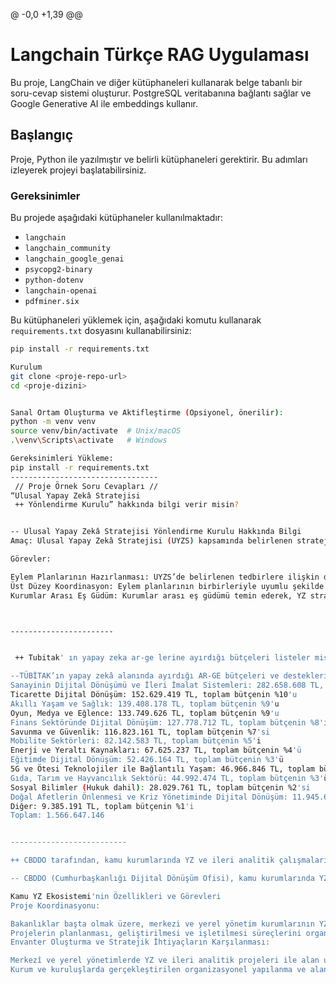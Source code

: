 @ -0,0 +1,39 @@
# Langchain Türkçe RAG Uygulaması

Bu proje, LangChain ve diğer kütüphaneleri kullanarak belge tabanlı bir soru-cevap sistemi oluşturur. PostgreSQL veritabanına bağlantı sağlar ve Google Generative AI ile embeddings kullanır.

## Başlangıç

Proje, Python ile yazılmıştır ve belirli kütüphaneleri gerektirir. Bu adımları izleyerek projeyi başlatabilirsiniz.

### Gereksinimler

Bu projede aşağıdaki kütüphaneler kullanılmaktadır:

- `langchain`
- `langchain_community`
- `langchain_google_genai`
- `psycopg2-binary`
- `python-dotenv`
- `langchain-openai`
- `pdfminer.six`

Bu kütüphaneleri yüklemek için, aşağıdaki komutu kullanarak `requirements.txt` dosyasını kullanabilirsiniz:

```bash
pip install -r requirements.txt

Kurulum
git clone <proje-repo-url>
cd <proje-dizini>


Sanal Ortam Oluşturma ve Aktifleştirme (Opsiyonel, önerilir):
python -m venv venv
source venv/bin/activate  # Unix/macOS
.\venv\Scripts\activate   # Windows

Gereksinimleri Yükleme:
pip install -r requirements.txt
---------------------------------
 // Proje Örnek Soru Cevapları //
“Ulusal Yapay Zekâ Stratejisi
 ++ Yönlendirme Kurulu” hakkında bilgi verir misin?


-- Ulusal Yapay Zekâ Stratejisi Yönlendirme Kurulu Hakkında Bilgi
Amaç: Ulusal Yapay Zekâ Stratejisi (UYZS) kapsamında belirlenen stratejik önceliklere ulaşmak için, stratejik düzeyde koordinasyonu sağlamak ve yapay zekâ projelerinin izlenmesini ve yönetilmesini sağlamak amacıyla kurulmuştur​(TR-UlusalYZStratejisi20…).

Görevler:

Eylem Planlarının Hazırlanması: UYZS’de belirlenen tedbirlere ilişkin detaylı eylem planlarını hazırlamak ve uygulanmasını koordine etmekten sorumlu bakanlıkları belirlemek.
Üst Düzey Koordinasyon: Eylem planlarının birbirleriyle uyumlu şekilde hazırlanması için üst seviye koordinasyonu sağlamak ve UYZS ile bu eylem planlarının uygulanmasını üst seviyede izlemek.
Kurumlar Arası Eş Güdüm: Kurumlar arası eş güdümü temin ederek, YZ stratejilerinin etkili bir şekilde hayata geçirilmesini sağlamak​(TR-UlusalYZStratejisi20…).



-----------------------


 ++ Tubitak' ın yapay zeka ar-ge lerine ayırdığı bütçeleri listeler misin?

--TÜBİTAK’ın yapay zekâ alanında ayırdığı AR-GE bütçeleri ve destekleri şu şekildedir:
Sanayinin Dijital Dönüşümü ve İleri İmalat Sistemleri: 282.658.608 TL, toplam bütçenin %18'i
Ticarette Dijital Dönüşüm: 152.629.419 TL, toplam bütçenin %10'u
Akıllı Yaşam ve Sağlık: 139.408.178 TL, toplam bütçenin %9'u
Oyun, Medya ve Eğlence: 133.749.626 TL, toplam bütçenin %9'u
Finans Sektöründe Dijital Dönüşüm: 127.778.712 TL, toplam bütçenin %8'i
Savunma ve Güvenlik: 116.823.161 TL, toplam bütçenin %7'si
Mobilite Sektörleri: 82.142.583 TL, toplam bütçenin %5'i
Enerji ve Yeraltı Kaynakları: 67.625.237 TL, toplam bütçenin %4'ü
Eğitimde Dijital Dönüşüm: 52.426.164 TL, toplam bütçenin %3'ü
5G ve Ötesi Teknolojiler ile Bağlantılı Yaşam: 46.966.846 TL, toplam bütçenin %3'ü
Gıda, Tarım ve Hayvancılık Sektörü: 44.992.474 TL, toplam bütçenin %3'ü
Sosyal Bilimler (Hukuk dahil): 28.029.761 TL, toplam bütçenin %2'si
Doğal Afetlerin Önlenmesi ve Kriz Yönetiminde Dijital Dönüşüm: 11.945.636 TL, toplam bütçenin %1'i
Diğer: 9.385.191 TL, toplam bütçenin %1'i
Toplam: 1.566.647.146


--------------------------

++ CBDDO tarafından, kamu kurumlarında YZ ve ileri analitik çalışmaları hakkında bilgi verir misin? 

-- CBDDO (Cumhurbaşkanlığı Dijital Dönüşüm Ofisi), kamu kurumlarında YZ (Yapay Zekâ) ve ileri analitik çalışmalarını hızlandırmak için Kamu YZ Ekosistemi'nin oluşturulması ve yönetilmesinde önemli bir rol oynar. Bu ekosistem, merkezi ve yerel yönetim kurum ve kuruluşlarının YZ ve ileri analitik projelerinin takibi, rehberler doğrultusunda desteklenmesi ve koordinasyonun sağlanmasını içerir​(TR-UlusalYZStratejisi20…).

Kamu YZ Ekosistemi'nin Özellikleri ve Görevleri
Proje Koordinasyonu:

Bakanlıklar başta olmak üzere, merkezi ve yerel yönetim kurumlarının YZ ve ileri analitik projelerinin koordinasyonunu sağlar.
Projelerin planlanması, geliştirilmesi ve işletilmesi süreçlerini organize eder​(TR-UlusalYZStratejisi20…).
Envanter Oluşturma ve Stratejik İhtiyaçların Karşılanması:

Merkezî ve yerel yönetimlerde YZ ve ileri analitik projeleri ile alan uzmanları için envanter oluşturur.
Kurum ve kuruluşlarda gerçekleştirilen organizasyonel yapılanma ve alan uzmanı istihdamı için ihtiyaçların karşılanması amacıyla gerekli koordinasyonu sağlar​
